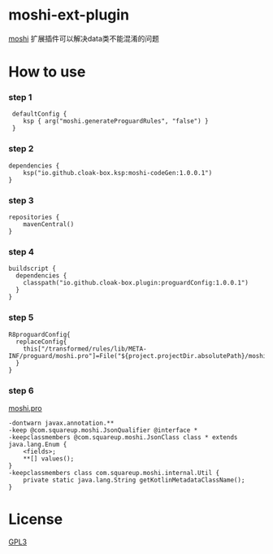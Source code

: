 # moshi-ext-plugin
[moshi](https://github.com/square/moshi)  扩展插件可以解决data类不能混淆的问题
# How to use 

### step 1
```
 defaultConfig {
    ksp { arg("moshi.generateProguardRules", "false") }
 }
```
### step 2
```
dependencies {
    ksp("io.github.cloak-box.ksp:moshi-codeGen:1.0.0.1")
}
```
### step 3
```
repositories {
    mavenCentral()
}
```
### step 4
```
buildscript {
  dependencies {
    classpath("io.github.cloak-box.plugin:proguardConfig:1.0.0.1")
  }
}
```
### step 5
```
R8proguardConfig{
  replaceConfig{
    this["/transformed/rules/lib/META-INF/proguard/moshi.pro"]=File("${project.projectDir.absolutePath}/moshi.pro").absolutePath
  }
}
```
### step 6
[moshi.pro](moshi.pro)
```
-dontwarn javax.annotation.**
-keep @com.squareup.moshi.JsonQualifier @interface *
-keepclassmembers @com.squareup.moshi.JsonClass class * extends java.lang.Enum {
    <fields>;
    **[] values();
}
-keepclassmembers class com.squareup.moshi.internal.Util {
    private static java.lang.String getKotlinMetadataClassName();
}

```
# License
[GPL3](LICENSE) 
